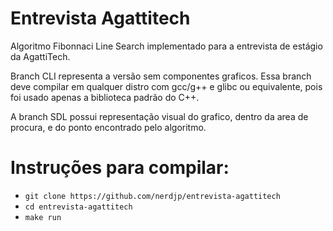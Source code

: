 # Entrevista Agattitech
Algoritmo Fibonnaci Line Search implementado para a entrevista de estágio da AgattiTech.

Branch CLI representa a versão sem componentes graficos. Essa branch deve compilar em qualquer distro com gcc/g++ e glibc ou equivalente, pois foi usado apenas a biblioteca padrão do C++.

A branch SDL possui representação visual do grafico, dentro da area de procura, e do ponto encontrado pelo algoritmo.

# Instruções para compilar:
* ```git clone https://github.com/nerdjp/entrevista-agattitech```
* ```cd entrevista-agattitech```
* ```make run```
